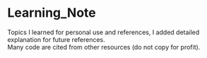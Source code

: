 # Learning_Note
Topics I learned for personal use and references, I added detailed explanation for future references.   
Many code are cited from other resources (do not copy for profit).
